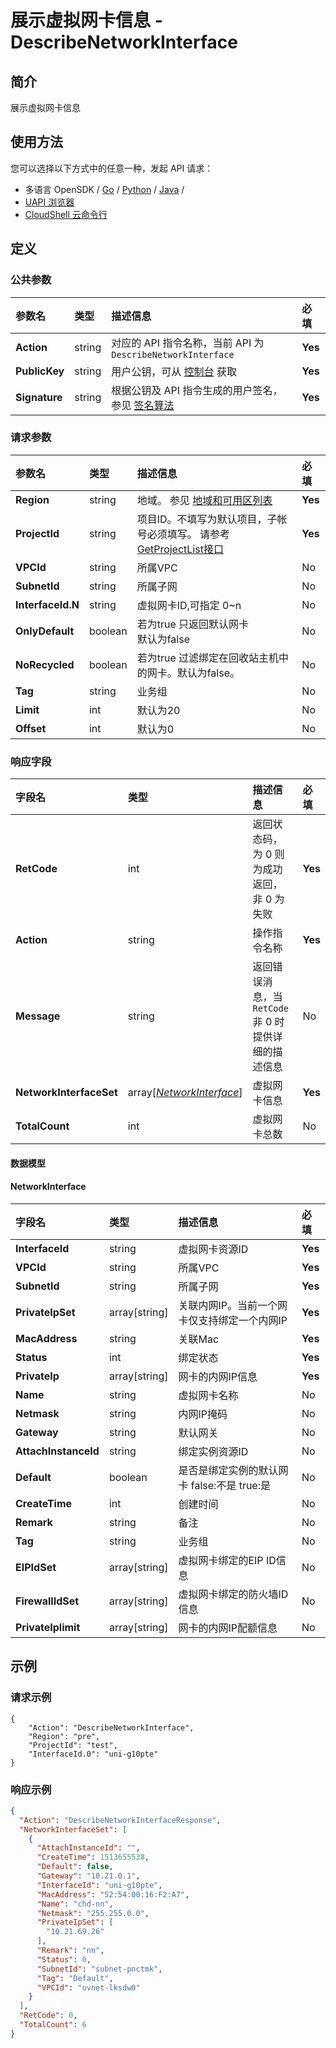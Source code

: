 # 展示虚拟网卡信息 - DescribeNetworkInterface

## 简介

展示虚拟网卡信息






## 使用方法

您可以选择以下方式中的任意一种，发起 API 请求：
- 多语言 OpenSDK / [Go](https://github.com/ucloud/ucloud-sdk-go) / [Python](https://github.com/ucloud/ucloud-sdk-python3) / [Java](https://github.com/ucloud/ucloud-sdk-java) /
- [UAPI 浏览器](https://console.ucloud.cn/uapi/detail?id=DescribeNetworkInterface)
- [CloudShell 云命令行](https://shell.ucloud.cn/)


## 定义

### 公共参数

| 参数名 | 类型 | 描述信息 | 必填 |
|:---|:---|:---|:---|
| **Action**     | string  | 对应的 API 指令名称，当前 API 为 `DescribeNetworkInterface`                        | **Yes** |
| **PublicKey**  | string  | 用户公钥，可从 [控制台](https://console.ucloud.cn/uapi/apikey) 获取                                             | **Yes** |
| **Signature**  | string  | 根据公钥及 API 指令生成的用户签名，参见 [签名算法](api/summary/signature.md)  | **Yes** |

### 请求参数

| 参数名 | 类型 | 描述信息 | 必填 |
|:---|:---|:---|:---|
| **Region** | string | 地域。 参见 [地域和可用区列表](https://docs.ucloud.cn/api/summary/regionlist) |**Yes**|
| **ProjectId** | string | 项目ID。不填写为默认项目，子帐号必须填写。 请参考[GetProjectList接口](https://docs.ucloud.cn/api/summary/get_project_list) |**Yes**|
| **VPCId** | string | 所属VPC |No|
| **SubnetId** | string | 所属子网 |No|
| **InterfaceId.N** | string | 虚拟网卡ID,可指定 0\~n |No|
| **OnlyDefault** | boolean | 若为true 只返回默认网卡<br />默认为false |No|
| **NoRecycled** | boolean | 若为true 过滤绑定在回收站主机中的网卡。默认为false。 |No|
| **Tag** | string | 业务组 |No|
| **Limit** | int | 默认为20 |No|
| **Offset** | int | 默认为0 |No|

### 响应字段

| 字段名 | 类型 | 描述信息 | 必填 |
|:---|:---|:---|:---|
| **RetCode** | int | 返回状态码，为 0 则为成功返回，非 0 为失败 |**Yes**|
| **Action** | string | 操作指令名称 |**Yes**|
| **Message** | string | 返回错误消息，当 `RetCode` 非 0 时提供详细的描述信息 |No|
| **NetworkInterfaceSet** | array[[*NetworkInterface*](#NetworkInterface)] | 虚拟网卡信息 |**Yes**|
| **TotalCount** | int | 虚拟网卡总数 |No|

#### 数据模型


#### NetworkInterface

| 字段名 | 类型 | 描述信息 | 必填 |
|:---|:---|:---|:---|
| **InterfaceId** | string | 虚拟网卡资源ID |**Yes**|
| **VPCId** | string | 所属VPC |**Yes**|
| **SubnetId** | string | 所属子网 |**Yes**|
| **PrivateIpSet** | array[string] | 关联内网IP。当前一个网卡仅支持绑定一个内网IP |**Yes**|
| **MacAddress** | string | 关联Mac |**Yes**|
| **Status** | int | 绑定状态 |**Yes**|
| **PrivateIp** | array[string] | 网卡的内网IP信息 |**Yes**|
| **Name** | string | 虚拟网卡名称 |No|
| **Netmask** | string | 内网IP掩码 |No|
| **Gateway** | string | 默认网关 |No|
| **AttachInstanceId** | string | 绑定实例资源ID |No|
| **Default** | boolean | 是否是绑定实例的默认网卡 false:不是 true:是 |No|
| **CreateTime** | int | 创建时间 |No|
| **Remark** | string | 备注 |No|
| **Tag** | string | 业务组 |No|
| **EIPIdSet** | array[string] | 虚拟网卡绑定的EIP ID信息 |No|
| **FirewallIdSet** | array[string] | 虚拟网卡绑定的防火墙ID信息 |No|
| **PrivateIplimit** | array[string] | 网卡的内网IP配额信息 |No|

## 示例

### 请求示例
    
```
{
	"Action": "DescribeNetworkInterface",
	"Region": "pre",
	"ProjectId": "test",
	"InterfaceId.0": "uni-g10pte"
}
```

### 响应示例
    
```json
{
  "Action": "DescribeNetworkInterfaceResponse",
  "NetworkInterfaceSet": [
    {
      "AttachInstanceId": "",
      "CreateTime": 1513655538,
      "Default": false,
      "Gateway": "10.21.0.1",
      "InterfaceId": "uni-g10pte",
      "MacAddress": "52:54:00:16:F2:A7",
      "Name": "chd-nn",
      "Netmask": "255.255.0.0",
      "PrivateIpSet": [
        "10.21.69.26"
      ],
      "Remark": "nn",
      "Status": 0,
      "SubnetId": "subnet-pnctmk",
      "Tag": "Default",
      "VPCId": "uvnet-lksdw0"
    }
  ],
  "RetCode": 0,
  "TotalCount": 6
}
```





